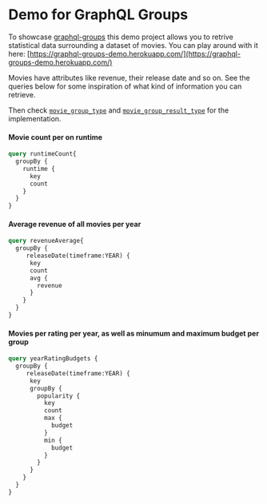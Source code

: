 # Demo for GraphQL Groups

To showcase [graphql-groups](https://github.com/hschne/graphql-groups) this demo project allows you to retrive statistical
data surrounding a dataset of movies. You can play around with it here: [https://graphql-groups-demo.herokuapp.com/](https://graphql-groups-demo.herokuapp.com/)

Movies have attributes like revenue, their release date and so on. See the queries below for some inspiration of what kind
of information you can retrieve. 

Then check [`movie_group_type`](./app/graphql/types/movie_group_type.rb) and  [`movie_group_result_type`](./app/graphql/types/movie_group_result_type.rb) 
for the implementation.

#### Movie count per on runtime

```graphql
query runtimeCount{
  groupBy {
    runtime {
      key
      count
    }
  }
}
```

#### Average revenue of all movies per year

```graphql
query revenueAverage{
  groupBy {
     releaseDate(timeframe:YEAR) {
      key
      count
      avg {
        revenue
      }
    }
  }
}
```

#### Movies per rating per year, as well as minumum and maximum budget per group

```graphql
query yearRatingBudgets {
  groupBy {
     releaseDate(timeframe:YEAR) {
      key
      groupBy {
        popularity {
          key
          count
          max {
            budget
          }
          min {
            budget
          }
        }
      }
    }
  }
}
```
